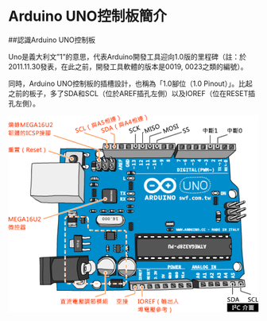 # Arduino UNO控制板簡介

##認識Arduino UNO控制板

Uno是義大利文”1”的意思，代表Arduino開發工具迎向1.0版的里程碑（註：於2011.11.30發表，在此之前，開發工具軟體的版本是0019, 0023之類的編號）。

同時，Arduino UNO控制板的插槽設計，也稱為「1.0腳位（1.0 Pinout）」。比起之前的板子，多了SDA和SCL（位於AREF插孔左側）以及IOREF（位在RESET插孔左側）。


![](./images/uno.png)